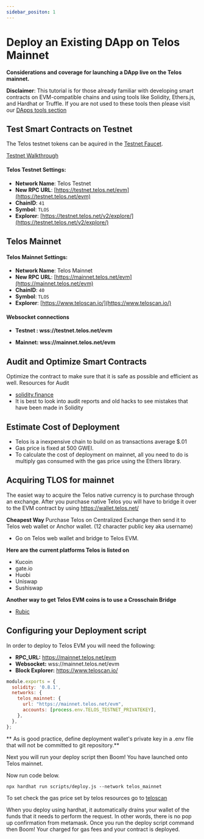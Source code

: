 ```yaml
---
sidebar_positon: 1
---
```


# Deploy an Existing DApp on Telos Mainnet

__Considerations and coverage for launching a DApp live on the Telos mainnet.__

**Disclaimer**: This tutorial is for those already familiar with developing smart contracts on EVM-compatible chains and using tools like Solidity, Ethers.js, and Hardhat or Truffle. If you are not used to these tools then please visit our [DApps tools section](/dapps/smart-contracts/README.md)

## Test Smart Contracts on Testnet
The Telos testnet tokens can be aquired in the [Testnet Faucet](https://app.telos.net/testnet/developers).

[Testnet Walkthrough](testnet_tutorial.md)

#### **Telos Testnet Settings:**

* **Network Name**: Telos Testnet
* **New RPC URL**: [https://testnet.telos.net/evm](https://testnet.telos.net/evm)
* **ChainID**: `41`
* **Symbol**: `TLOS`
* **Explorer**: [https://testnet.telos.net/v2/explore/](https://testnet.telos.net/v2/explore/)

## Telos Mainnet 

#### **Telos Mainnet Settings:**

* **Network Name**: Telos Mainnet 
* **New RPC URL**: [https://mainnet.telos.net/evm](https://mainnet.telos.net/evm)
* **ChainID**: `40`
* **Symbol**: `TLOS`
* **Explorer**: [https://www.teloscan.io/](https://www.teloscan.io/)

#### Websocket connections

* **Testnet : wss://testnet.telos.net/evm**

* **Mainnet: wss://mainnet.telos.net/evm**


## Audit and Optimize Smart Contracts
Optimize the contract to make sure that it is safe as possible and efficient as well. 
Resources for Audit
- [solidity.finance](https://solidity.finance/)
- It is best to look into audit reports and old hacks to see mistakes that have been made in Solidity

## Estimate Cost of Deployment
- Telos is a inexpensive chain to build on as transactions average  $.01
- Gas price is fixed at 500 GWEI. 
- To calculate the cost of deployment on mainnet, all you need to do is multiply gas consumed with the gas price using the Ethers library. 

## Acquiring TLOS for mainnet
The easiet way to acquire the Telos native currency is to purchase through an exchange. After you purchase native Telos you will have to bridge it over to the EVM contract by using https://wallet.telos.net/

**Cheapest Way** Purchase Telos on Centralized Exchange then send it to Telos web wallet or Anchor wallet. (12 character public key aka username)
- Go on Telos web wallet and bridge to Telos EVM. 

**Here are the current platforms Telos is listed on**
- Kucoin
- gate.io
- Huobi
- Uniswap
- Sushiswap


**Another way to get Telos EVM coins is to use a Crosschain Bridge**

- [Rubic](https://rubic.exchange/)


## Configuring your Deployment script

In order to deploy to Telos EVM you will need the following:
 - **RPC_URL:** https://mainnet.telos.net/evm
 - **Websocket:** wss://mainnet.telos.net/evm
 - **Block Explorer:** https://www.teloscan.io/

```js title="hardhat_project/hardhat.config.js"
module.exports = {
  solidity: '0.8.1',
  networks: {
    telos_mainnet: {
      url: "https://mainnet.telos.net/evm",
      accounts: [process.env.TELOS_TESTNET_PRIVATEKEY],
    },
  },
};
```
** As is good practice, define deployment wallet's private key in a .env file that will not be committed to git repository.**

Next you will run your deploy script then Boom! You have launched onto Telos mainnet. 

Now run code below.

```npx hardhat run scripts/deploy.js --network telos_mainnet```



To set check the gas price set by telos resources go to [teloscan](https://www.teloscan.io/)

When you deploy using hardhat, it automatically drains your wallet of the funds that it needs to perform the request. In other words, there is no pop up confirmation from metamask. Once you run the deploy script command then Boom! Your charged for gas fees and your contract is deployed. 
